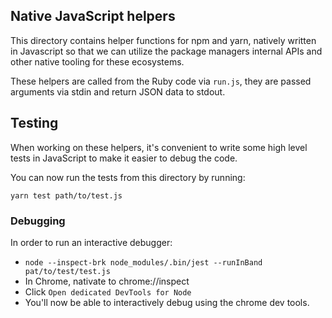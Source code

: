 Native JavaScript helpers
-------------------------

This directory contains helper functions for npm and yarn, natively written in
Javascript so that we can utilize the package managers internal APIs and other
native tooling for these ecosystems.

These helpers are called from the Ruby code via `run.js`, they are passed
arguments via stdin and return JSON data to stdout.

## Testing

When working on these helpers, it's convenient to write some high level tests in
JavaScript to make it easier to debug the code.

You can now run the tests from this directory by running:

```
yarn test path/to/test.js
```

### Debugging

In order to run an interactive debugger:

- `node --inspect-brk node_modules/.bin/jest --runInBand pat/to/test/test.js`
- In Chrome, nativate to chrome://inspect
- Click `Open dedicated DevTools for Node`
- You'll now be able to interactively debug using the chrome dev tools.
